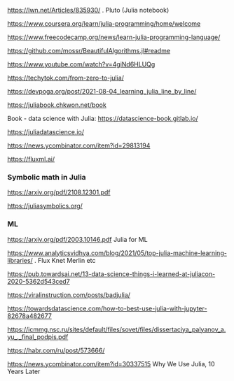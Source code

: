 https://lwn.net/Articles/835930/ . Pluto (Julia notebook)

https://www.coursera.org/learn/julia-programming/home/welcome

https://www.freecodecamp.org/news/learn-julia-programming-language/

https://github.com/mossr/BeautifulAlgorithms.jl#readme

https://www.youtube.com/watch?v=4giNd6HLUQg

https://techytok.com/from-zero-to-julia/

https://devpoga.org/post/2021-08-04_learning_julia_line_by_line/

https://juliabook.chkwon.net/book


Book - data science with Julia:
https://datascience-book.gitlab.io/

https://juliadatascience.io/

https://news.ycombinator.com/item?id=29813194

https://fluxml.ai/

### Symbolic math in Julia

https://arxiv.org/pdf/2108.12301.pdf 

https://juliasymbolics.org/


### ML
https://arxiv.org/pdf/2003.10146.pdf  Julia for ML

https://www.analyticsvidhya.com/blog/2021/05/top-julia-machine-learning-libraries/ . Flux Knet Merlin etc


https://pub.towardsai.net/13-data-science-things-i-learned-at-juliacon-2020-5362d543ced7

https://viralinstruction.com/posts/badjulia/

https://towardsdatascience.com/how-to-best-use-julia-with-jupyter-82678a482677

https://icmmg.nsc.ru/sites/default/files/sovet/files/dissertaciya_palyanov_a.yu_._final_podpis.pdf


https://habr.com/ru/post/573666/

https://news.ycombinator.com/item?id=30337515 	Why We Use Julia, 10 Years Later


